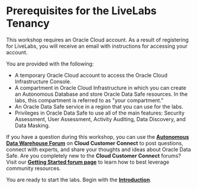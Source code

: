 ﻿
# Prerequisites for the LiveLabs Tenancy

This workshop requires an Oracle Cloud account. As a result of registering for LiveLabs, you will receive an email with instructions for accessing your account.

You are provided with the following:

- A temporary Oracle Cloud account to access the Oracle Cloud Infrastructure Console.
- A compartment in Oracle Cloud Infrastructure in which you can create an Autonomous Database and store Oracle Data Safe resources. In the labs, this compartment is referred to as "your compartment."
- An Oracle Data Safe service in a region that you can use for the labs.
- Privileges in Oracle Data Safe to use all of the main features: Security Assessment, User Assessment, Activity Auditing, Data Discovery, and Data Masking.


If you have a question during this workshop, you can use the [**Autonomous Data Warehouse Forum**](https://cloudcustomerconnect.oracle.com/resources/32a53f8587/summary) on **Cloud Customer Connect** to post questions, connect with experts, and share your thoughts and ideas about Oracle Data Safe. Are you completely new to the **Cloud Customer Connect** forums? Visit our [**Getting Started forum page**](https://cloudcustomerconnect.oracle.com/pages/1f00b02b84) to learn how to best leverage community resources.


You are ready to start the labs. Begin with the [**Introduction**](../introduction/introduction.md).
